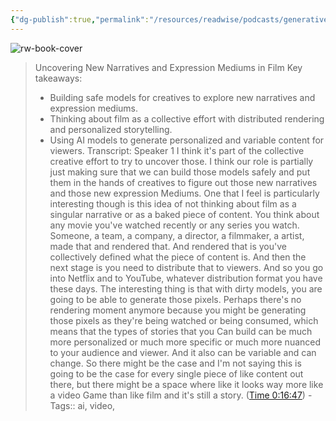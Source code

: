 ```yaml
---
{"dg-publish":true,"permalink":"/resources/readwise/podcasts/generative-ai-in-video-and-the-future-of-storytelling/","tags":["podcasts","til"],"created":"","updated":""}
---
```



![rw-book-cover](https://wsrv.nl/?url=https%3A%2F%2Fimages.transistor.fm%2Ffile%2Ftransistor%2Fimages%2Fshow%2F40665%2Ffull_1691429682-artwork.jpg&w=100&h=100)

> Uncovering New Narratives and Expression Mediums in Film
> Key takeaways:
> - Building safe models for creatives to explore new narratives and expression mediums.
> - Thinking about film as a collective effort with distributed rendering and personalized storytelling.
> - Using AI models to generate personalized and variable content for viewers.
> Transcript:
> Speaker 1
> I think it's part of the collective creative effort to try to uncover those. I think our role is partially just making sure that we can build those models safely and put them in the hands of creatives to figure out those new narratives and those new expression Mediums. One that I feel is particularly interesting though is this idea of not thinking about film as a singular narrative or as a baked piece of content. You think about any movie you've watched recently or any series you watch. Someone, a team, a company, a director, a filmmaker, a artist, made that and rendered that. And rendered that is you've collectively defined what the piece of content is. And then the next stage is you need to distribute that to viewers. And so you go into Netflix and to YouTube, whatever distribution format you have these days. The interesting thing is that with dirty models, you are going to be able to generate those pixels. Perhaps there's no rendering moment anymore because you might be generating those pixels as they're being watched or being consumed, which means that the types of stories that you Can build can be much more personalized or much more specific or much more nuanced to your audience and viewer. And it also can be variable and can change. So there might be the case and I'm not saying this is going to be the case for every single piece of like content out there, but there might be a space where like it looks way more like a video Game than like film and it's still a story. ([Time 0:16:47](https://share.snipd.com/snip/a2f3f5dd-6ac1-470f-abda-ff080bb0ce3e))
    - Tags:: ai, video, 

